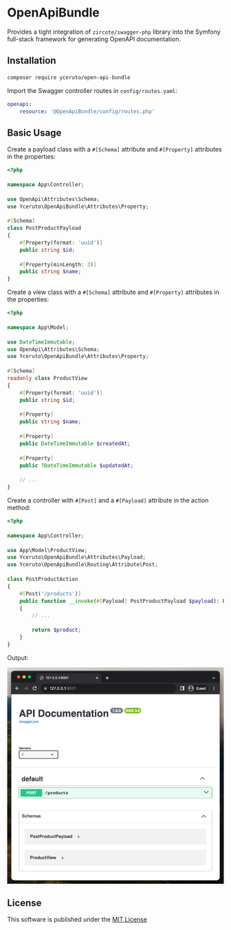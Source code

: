 # OpenApiBundle

Provides a tight integration of `zircote/swagger-php` library into the Symfony full-stack framework for generating 
OpenAPI documentation.

## Installation

```bash
composer require yceruto/open-api-bundle
```

Import the Swagger controller routes in `config/routes.yaml`:
```yaml
openapi:
    resource: '@OpenApiBundle/config/routes.php'
```

## Basic Usage

Create a payload class with a `#[Schema]` attribute and `#[Property]` attributes in the properties:
```php
<?php

namespace App\Controller;

use OpenApi\Attributes\Schema;
use Yceruto\OpenApiBundle\Attributes\Property;

#[Schema]
class PostProductPayload
{
    #[Property(format: 'uuid')]
    public string $id;

    #[Property(minLength: 3)]
    public string $name;
}
```

Create a view class with a `#[Schema]` attribute and `#[Property]` attributes in the properties:
```php
<?php

namespace App\Model;

use DateTimeImmutable;
use OpenApi\Attributes\Schema;
use Yceruto\OpenApiBundle\Attributes\Property;

#[Schema]
readonly class ProductView
{
    #[Property(format: 'uuid')]
    public string $id;

    #[Property]
    public string $name;

    #[Property]
    public DateTimeImmutable $createdAt;

    #[Property]
    public ?DateTimeImmutable $updatedAt;

    // ...
}
```

Create a controller with `#[Post]` and a `#[Payload]` attribute in the action method:
```php
<?php

namespace App\Controller;

use App\Model\ProductView;
use Yceruto\OpenApiBundle\Attributes\Payload;
use Yceruto\OpenApiBundle\Routing\Attribute\Post;

class PostProductAction
{
    #[Post('/products')]
    public function __invoke(#[Payload] PostProductPayload $payload): ProductView
    {
        // ...

        return $product;
    }
}
```

Output:

![Output](cover.png)

## License

This software is published under the [MIT License](LICENSE)
